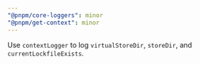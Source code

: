 ```yaml
---
"@pnpm/core-loggers": minor
"@pnpm/get-context": minor
---
```


Use `contextLogger` to log `virtualStoreDir`, `storeDir`, and `currentLockfileExists`.
